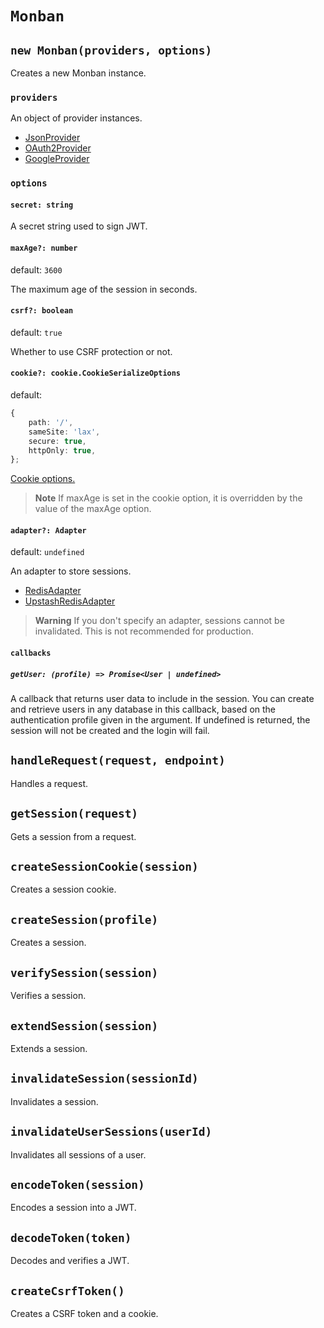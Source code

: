 # `Monban`

## `new Monban(providers, options)`

Creates a new Monban instance.

### `providers`

An object of provider instances.

-   [JsonProvider](../src/providers/json/)
-   [OAuth2Provider](../src/providers/oauth2/)
-   [GoogleProvider](../src/providers/google/)

### `options`

#### `secret: string`

A secret string used to sign JWT.

#### `maxAge?: number`

default: `3600`

The maximum age of the session in seconds.

#### `csrf?: boolean`

default: `true`

Whether to use CSRF protection or not.

#### `cookie?: cookie.CookieSerializeOptions`

default:

```typescript
{
    path: '/',
    sameSite: 'lax',
    secure: true,
    httpOnly: true,
};
```

[Cookie options.](https://github.com/jshttp/cookie#options-1)

> **Note**
> If maxAge is set in the cookie option, it is overridden by the value of the maxAge option.

#### `adapter?: Adapter`

default: `undefined`

An adapter to store sessions.

-   [RedisAdapter](../../redis-adapter/)
-   [UpstashRedisAdapter](../../upstash-redis-adapter/)

> **Warning**
> If you don't specify an adapter, sessions cannot be invalidated. This is not recommended for production.

#### `callbacks`

##### `getUser: (profile) => Promise<User | undefined>`

A callback that returns user data to include in the session.
You can create and retrieve users in any database in this callback, based on the authentication profile given in the argument.
If undefined is returned, the session will not be created and the login will fail.

## `handleRequest(request, endpoint)`

Handles a request.

## `getSession(request)`

Gets a session from a request.

## `createSessionCookie(session)`

Creates a session cookie.

## `createSession(profile)`

Creates a session.

## `verifySession(session)`

Verifies a session.

## `extendSession(session)`

Extends a session.

## `invalidateSession(sessionId)`

Invalidates a session.

## `invalidateUserSessions(userId)`

Invalidates all sessions of a user.

## `encodeToken(session)`

Encodes a session into a JWT.

## `decodeToken(token)`

Decodes and verifies a JWT.

## `createCsrfToken()`

Creates a CSRF token and a cookie.
